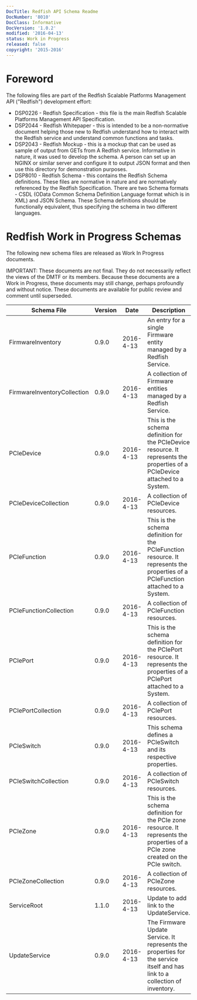 ```yaml
---
DocTitle: Redfish API Schema Readme
DocNumber: '8010'
DocClass: Informative
DocVersion: '1.0.2'
modified: '2016-04-13'
status: Work in Progress
released: false
copyright: '2015-2016'
---
```

# Foreword

The following files are part of the Redfish Scalable Platforms Management API ("Redfish") development effort:

* DSP0226 - Redfish Specification - this file is the main Redfish Scalable Platforms Management API Specification.
* DSP2044 - Redfish Whitepaper - this is intended to be a non-normative document helping those new to Redfish understand how to interact with the Redfish service and understand common functions and tasks.
* DSP2043 - Redfish Mockup - this is a mockup that can be used as sample of output from GETs from A Redfish service.  Informative in nature, it was used to develop the schema.  A person can set up an NGINX or similar server and configure it to output JSON format and then use this directory for demonstration purposes.
* DSP8010 - Redfish Schema - this contains the Redfish Schema definitions.  These files are normative in nature and are normatively referenced by the Redfish Specification.  There are two Schema formats - CSDL (OData Common Schema Definition Language format which is in XML) and JSON Schema.  These Schema definitions should be functionally equivalent, thus specifying the schema in two different languages.

# Redfish Work in Progress Schemas

The following new schema files are released as Work In Progress documents. 

IMPORTANT: These documents are not final. They do not necessarily reflect the views of the DMTF or its members. Because these documents are a Work in Progress, these documents may still change, perhaps profoundly and without notice. These documents are available for public review and comment until superseded.


| Schema File | Version | Date      | Description     |
| ---         | ---     | ---       | ---             |
| FirmwareInventory  | 0.9.0  | 2016-4-13 | An entry for a single Firmware entity managed by a Redfish Service. |
| FirmwareInventoryCollection  | 0.9.0  | 2016-4-13 | A collection of Firmware entities managed by a Redfish Service. |
| PCIeDevice  | 0.9.0  | 2016-4-13 | This is the schema definition for the PCIeDevice resource.  It represents the properties of a PCIeDevice attached to a System. |
| PCIeDeviceCollection  | 0.9.0  | 2016-4-13 | A collection of PCIeDevice resources. |
| PCIeFunction  | 0.9.0  | 2016-4-13 | This is the schema definition for the PCIeFunction resource.  It represents the properties of a PCIeFunction attached to a System. |
| PCIeFunctionCollection | 0.9.0  | 2016-4-13 | A collection of PCIeFunction resources. |
| PCIePort  | 0.9.0  | 2016-4-13 | This is the schema definition for the PCIePort resource.  It represents the properties of a PCIePort attached to a System.|
| PCIePortCollection  | 0.9.0  | 2016-4-13 | A collection of PCIePort resources. |
| PCIeSwitch  | 0.9.0  | 2016-4-13 |This schema defines a PCIeSwitch and its respective properties. |
| PCIeSwitchCollection | 0.9.0  | 2016-4-13 | A collection of PCIeSwitch resources.|
| PCIeZone  | 0.9.0  | 2016-4-13 | This is the schema definition for the PCIe zone resource. It represents the properties of a PCIe zone created on the PCIe switch.|
| PCIeZoneCollection  | 0.9.0  | 2016-4-13 | A collection of PCIeZone resources. |
| ServiceRoot  | 1.1.0  | 2016-4-13 | Update to add link to the UpdateService. |
| UpdateService  | 0.9.0  | 2016-4-13 | The Firmware Update Service. It represents the properties for the service itself and has link to a collection of inventory. |
